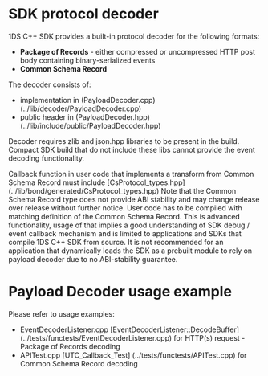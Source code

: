 # SDK protocol decoder

1DS C++ SDK provides a built-in protocol decoder for the following formats:
- **Package of Records** - either compressed or uncompressed HTTP post body containing binary-serialized events
- **Common Schema Record**

The decoder consists of:
- implementation in (PayloadDecoder.cpp) (../lib/decoder/PayloadDecoder.cpp)
- public header in (PayloadDecoder.hpp) (../lib/include/public/PayloadDecoder.hpp)

Decoder requires zlib and json.hpp libraries to be present in the build.
Compact SDK build that do not include these libs cannot provide the event decoding functionality.

Callback function in user code that implements a transform from Common Schema Record must include [CsProtocol_types.hpp] (../lib/bond/generated/CsProtocol_types.hpp)
Note that the Common Schema Record type does not provide ABI stability and may change release over release without further notice.
User code has to be compiled with matching definition of the Common Schema Record. This is advanced functionality, usage of that
implies a good understanding of SDK debug / event callback mechanism and is limited to applications and SDKs that compile
1DS C++ SDK from source. It is not recommended for an application that dynamically loads the SDK as a prebuilt module to
rely on payload decoder due to no ABI-stability guarantee.

# Payload Decoder usage example

Please refer to usage examples:
- EventDecoderListener.cpp [EventDecoderListener::DecodeBuffer] (../tests/functests/EventDecoderListener.cpp) for HTTP(s) request - Package of Records decoding
- APITest.cpp [UTC_Callback_Test] (../tests/functests/APITest.cpp) for Common Schema Record decoding
